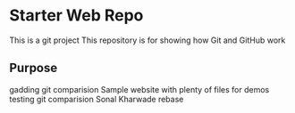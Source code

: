 # Starter Web Repo
This is a git project 
This repository is for showing how Git and GitHub work

## Purpose
gadding git comparision
Sample website with plenty of files for demos
testing git comparision
Sonal Kharwade
rebase
